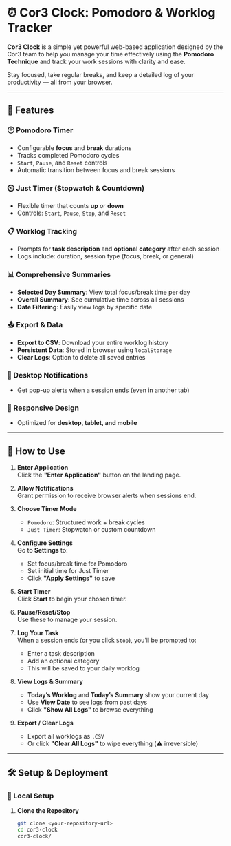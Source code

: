 # ⏰ Cor3 Clock: Pomodoro & Worklog Tracker

**Cor3 Clock** is a simple yet powerful web-based application designed by the Cor3 team to help you manage your time effectively using the **Pomodoro Technique** and track your work sessions with clarity and ease.

Stay focused, take regular breaks, and keep a detailed log of your productivity — all from your browser.

---

## 🚀 Features

### 🕑 Pomodoro Timer
- Configurable **focus** and **break** durations
- Tracks completed Pomodoro cycles
- `Start`, `Pause`, and `Reset` controls
- Automatic transition between focus and break sessions

### ⏲️ Just Timer (Stopwatch & Countdown)
- Flexible timer that counts **up** or **down**
- Controls: `Start`, `Pause`, `Stop`, and `Reset`

### 📋 Worklog Tracking
- Prompts for **task description** and **optional category** after each session
- Logs include: duration, session type (focus, break, or general)

### 📊 Comprehensive Summaries
- **Selected Day Summary**: View total focus/break time per day
- **Overall Summary**: See cumulative time across all sessions
- **Date Filtering**: Easily view logs by specific date

### 📤 Export & Data
- **Export to CSV**: Download your entire worklog history
- **Persistent Data**: Stored in browser using `localStorage`
- **Clear Logs**: Option to delete all saved entries

### 🔔 Desktop Notifications
- Get pop-up alerts when a session ends (even in another tab)

### 📱 Responsive Design
- Optimized for **desktop, tablet, and mobile**

---

## 📖 How to Use

1. **Enter Application**  
   Click the **"Enter Application"** button on the landing page.

2. **Allow Notifications**  
   Grant permission to receive browser alerts when sessions end.

3. **Choose Timer Mode**  
   - `Pomodoro`: Structured work + break cycles  
   - `Just Timer`: Stopwatch or custom countdown

4. **Configure Settings**  
   Go to **Settings** to:
   - Set focus/break time for Pomodoro
   - Set initial time for Just Timer
   - Click **"Apply Settings"** to save

5. **Start Timer**  
   Click **Start** to begin your chosen timer.

6. **Pause/Reset/Stop**  
   Use these to manage your session.

7. **Log Your Task**  
   When a session ends (or you click `Stop`), you’ll be prompted to:
   - Enter a task description
   - Add an optional category
   - This will be saved to your daily worklog

8. **View Logs & Summary**
   - **Today’s Worklog** and **Today’s Summary** show your current day
   - Use **View Date** to see logs from past days
   - Click **"Show All Logs"** to browse everything

9. **Export / Clear Logs**
   - Export all worklogs as `.CSV`
   - Or click **"Clear All Logs"** to wipe everything (⚠️ irreversible)

---

## 🛠️ Setup & Deployment

### 🔧 Local Setup

1. **Clone the Repository**
   ```bash
   git clone <your-repository-url>
   cd cor3-clock
   cor3-clock/
 

